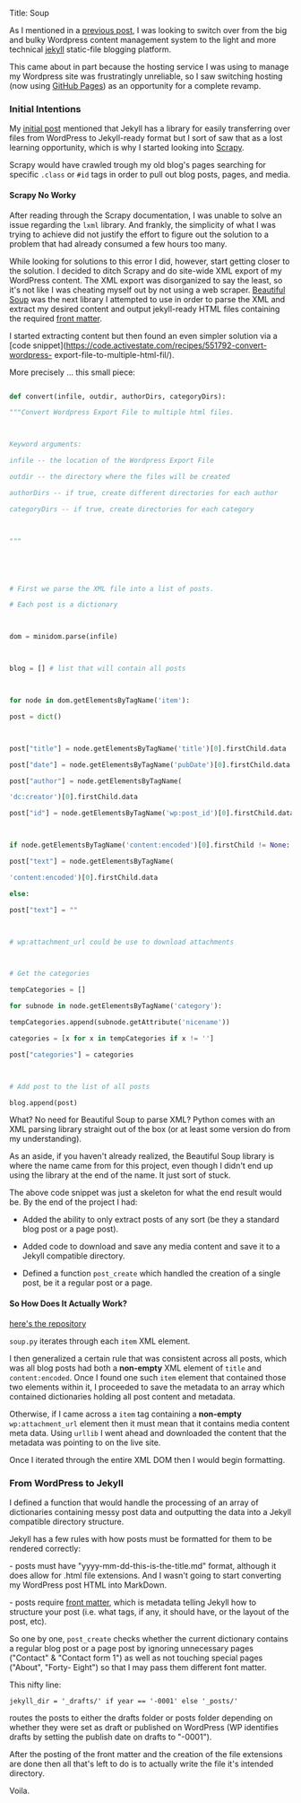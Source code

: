 Title: Soup



As I mentioned in a [previous
post](http://giorgiodelgado.ca/2015/07/06/Renovations-2.0/), I was looking to
switch over from the big and bulky Wordpress content management system to the
light and more technical [jekyll](http://jekyllrb.com/) static-file blogging
platform.



This came about in part because the hosting service I was using to manage my
Wordpress site was frustratingly unreliable, so I saw switching hosting (now
using [GitHub Pages](https://pages.github.com/)) as an opportunity for a
complete revamp.



### Initial Intentions

My [initial post](/2015/07/06/Renovations-2.0/) mentioned that Jekyll has a
library for easily transferring over files from WordPress to Jekyll-ready
format but I sort of saw that as a lost learning opportunity, which is why I
started looking into [Scrapy](http://scrapy.org/).



Scrapy would have crawled trough my old blog's pages searching for specific
`.class` or `#id` tags in order to pull out blog posts, pages, and media.



#### Scrapy No Worky

After reading through the Scrapy documentation, I was unable to solve an issue
regarding the `lxml` library. And frankly, the simplicity of what I was trying
to achieve did not justify the effort to figure out the solution to a problem
that had already consumed a few hours too many.



While looking for solutions to this error I did, however, start getting closer
to the solution. I decided to ditch Scrapy and do site-wide XML export of my
WordPress content. The XML export was disorganized to say the least, so it's
not like I was cheating myself out by not using a web scraper. [Beautiful
Soup](http://www.crummy.com/software/BeautifulSoup/) was the next library I
attempted to use in order to parse the XML and extract my desired content and
output jekyll-ready HTML files containing the required [front
matter](http://jekyllrb.com/docs/frontmatter/).



I started extracting content but then found an even simpler solution via a
[code snippet](https://code.activestate.com/recipes/551792-convert-wordpress-
export-file-to-multiple-html-fil/).



More precisely ... this small piece:



```python

def convert(infile, outdir, authorDirs, categoryDirs):

"""Convert Wordpress Export File to multiple html files.



Keyword arguments:

infile -- the location of the Wordpress Export File

outdir -- the directory where the files will be created

authorDirs -- if true, create different directories for each author

categoryDirs -- if true, create directories for each category



"""





# First we parse the XML file into a list of posts.

# Each post is a dictionary



dom = minidom.parse(infile)



blog = [] # list that will contain all posts



for node in dom.getElementsByTagName('item'):

post = dict()



post["title"] = node.getElementsByTagName('title')[0].firstChild.data

post["date"] = node.getElementsByTagName('pubDate')[0].firstChild.data

post["author"] = node.getElementsByTagName(

'dc:creator')[0].firstChild.data

post["id"] = node.getElementsByTagName('wp:post_id')[0].firstChild.data



if node.getElementsByTagName('content:encoded')[0].firstChild != None:

post["text"] = node.getElementsByTagName(

'content:encoded')[0].firstChild.data

else:

post["text"] = ""



# wp:attachment_url could be use to download attachments



# Get the categories

tempCategories = []

for subnode in node.getElementsByTagName('category'):

tempCategories.append(subnode.getAttribute('nicename'))

categories = [x for x in tempCategories if x != '']

post["categories"] = categories



# Add post to the list of all posts

blog.append(post)

```





What? No need for Beautiful Soup to parse XML? Python comes with an XML
parsing library straight out of the box (or at least some version do from my
understanding).



As an aside, if you haven't already realized, the Beautiful Soup library is
where the name came from for this project, even though I didn't end up using
the library at the end of the name. It just sort of stuck.





The above code snippet was just a skeleton for what the end result would be.
By the end of the project I had:

* Added the ability to only extract posts of any sort (be they a standard blog post or a page post). 

* Added code to download and save any media content and save it to a Jekyll compatible directory. 

* Defined a function `post_create` which handled the creation of a single post, be it a regular post or a page. 







#### So How Does It Actually Work?



[here's the repository](https://github.com/gDelgado14/soup)



`soup.py` iterates through each `item` XML element.



I then generalized a certain rule that was consistent across all posts, which
was all blog posts had both a **non-empty** XML element of `title` and
`content:encoded`. Once I found one such `item` element that contained those
two elements within it, I proceeded to save the metadata to an array which
contained dictionaries holding all post content and metadata.



Otherwise, if I came across a `item` tag containing a **non-empty**
`wp:attachment_url` element then it must mean that it contains media content
meta data. Using `urllib` I went ahead and downloaded the content that the
metadata was pointing to on the live site.



Once I iterated through the entire XML DOM then I would begin formatting.





### From WordPress to Jekyll



I defined a function that would handle the processing of an array of
dictionaries containing messy post data and outputting the data into a Jekyll
compatible directory structure.



Jekyll has a few rules with how posts must be formatted for them to be
rendered correctly:



\- posts must have "yyyy-mm-dd-this-is-the-title.md" format, although it does
allow for .html file extensions. And I wasn't going to start converting my
WordPress post HTML into MarkDown.

\- posts require [front matter](http://jekyllrb.com/docs/frontmatter/), which
is metadata telling Jekyll how to structure your post (i.e. what tags, if any,
it should have, or the layout of the post, etc).



So one by one, `post_create` checks whether the current dictionary contains a
regular blog post or a page post by ignoring unnecessary pages ("Contact" &
"Contact form 1") as well as not touching special pages ("About", "Forty-
Eight") so that I may pass them different font matter.



This nifty line:

`jekyll_dir = '_drafts/' if year == '-0001' else '_posts/'`



routes the posts to either the drafts folder or posts folder depending on
whether they were set as draft or published on WordPress (WP identifies drafts
by setting the publish date on drafts to "-0001").



After the posting of the front matter and the creation of the file extensions
are done then all that's left to do is to actually write the file it's
intended directory.



Voila.


